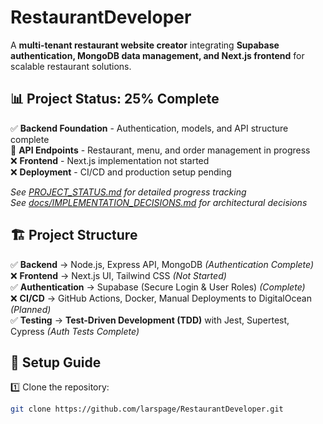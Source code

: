 # RestaurantDeveloper  

A **multi-tenant restaurant website creator** integrating **Supabase authentication, MongoDB data management, and Next.js frontend** for scalable restaurant solutions.  

## 📊 **Project Status: 25% Complete**
✅ **Backend Foundation** - Authentication, models, and API structure complete  
🚧 **API Endpoints** - Restaurant, menu, and order management in progress  
❌ **Frontend** - Next.js implementation not started  
❌ **Deployment** - CI/CD and production setup pending  

*See [PROJECT_STATUS.md](PROJECT_STATUS.md) for detailed progress tracking*  
*See [docs/IMPLEMENTATION_DECISIONS.md](docs/IMPLEMENTATION_DECISIONS.md) for architectural decisions*

## 🏗 Project Structure  
✅ **Backend** → Node.js, Express API, MongoDB *(Authentication Complete)*  
❌ **Frontend** → Next.js UI, Tailwind CSS *(Not Started)*  
✅ **Authentication** → Supabase (Secure Login & User Roles) *(Complete)*  
❌ **CI/CD** → GitHub Actions, Docker, Manual Deployments to DigitalOcean *(Planned)*  
✅ **Testing** → **Test-Driven Development (TDD)** with Jest, Supertest, Cypress *(Auth Tests Complete)*  

## 🚀 Setup Guide  
1️⃣ Clone the repository:  
```sh
git clone https://github.com/larspage/RestaurantDeveloper.git
